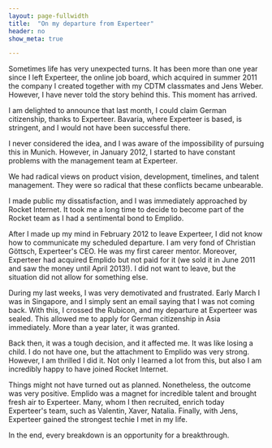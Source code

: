 ```yaml
---
layout: page-fullwidth
title:  "On my departure from Experteer"
header: no
show_meta: true

---
```


Sometimes life has very unexpected turns. It has been more than one year since I left Experteer, the online job board, which acquired in summer 2011 the company I created together with my CDTM classmates and Jens Weber. However, I have never told the story behind this. This moment has arrived.

I am delighted to announce that last month, I could claim German citizenship, thanks to Experteer. Bavaria, where Experteer is based, is stringent, and I would not have been successful there.

I never considered the idea, and I was aware of the impossibility of pursuing this in Munich. However, in January 2012, I started to have constant problems with the management team at Experteer.

We had radical views on product vision, development, timelines, and talent management. They were so radical that these conflicts became unbearable.

I made public my dissatisfaction, and I was immediately approached by Rocket Internet. It took me a long time to decide to become part of the Rocket team as I had a sentimental bond to Emplido.

After I made up my mind in February 2012 to leave Experteer, I did not know how to communicate my scheduled departure. I am very fond of Christian Göttsch, Experteer's CEO. He was my first career mentor. Moreover, Experteer had acquired Emplido but not paid for it (we sold it in June 2011 and saw the money until April 2013!). I did not want to leave, but the situation did not allow for something else.

During my last weeks, I was very demotivated and frustrated. Early March I was in Singapore, and I simply sent an email saying that I was not coming back. With this, I crossed the Rubicon, and my departure at Experteer was sealed. This allowed me to apply for German citizenship in Asia immediately. More than a year later, it was granted.

Back then, it was a tough decision, and it affected me. It was like losing a child. I do not have one, but the attachment to Emplido was very strong. However, I am thrilled I did it. Not only I learned a lot from this, but also I am incredibly happy to have joined Rocket Internet.

Things might not have turned out as planned. Nonetheless, the outcome was very positive. Emplido was a magnet for incredible talent and brought fresh air to Experteer. Many, whom I then recruited, enrich today Experteer's team, such as Valentin, Xaver, Natalia. Finally, with Jens, Experteer gained the strongest techie I met in my life.

In the end, every breakdown is an opportunity for a breakthrough.